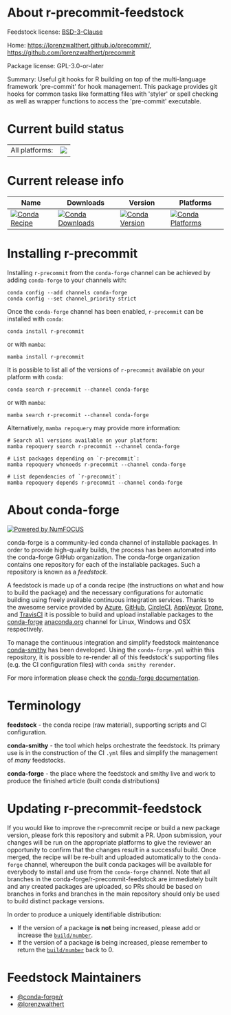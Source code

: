About r-precommit-feedstock
===========================

Feedstock license: [BSD-3-Clause](https://github.com/conda-forge/r-precommit-feedstock/blob/main/LICENSE.txt)

Home: https://lorenzwalthert.github.io/precommit/, https://github.com/lorenzwalthert/precommit

Package license: GPL-3.0-or-later

Summary: Useful git hooks for R building on top of the multi-language framework 'pre-commit' for hook management. This package provides git hooks for common tasks like formatting files with 'styler' or spell checking as well as wrapper functions to access the 'pre-commit' executable.

Current build status
====================


<table><tr><td>All platforms:</td>
    <td>
      <a href="https://dev.azure.com/conda-forge/feedstock-builds/_build/latest?definitionId=16717&branchName=main">
        <img src="https://dev.azure.com/conda-forge/feedstock-builds/_apis/build/status/r-precommit-feedstock?branchName=main">
      </a>
    </td>
  </tr>
</table>

Current release info
====================

| Name | Downloads | Version | Platforms |
| --- | --- | --- | --- |
| [![Conda Recipe](https://img.shields.io/badge/recipe-r--precommit-green.svg)](https://anaconda.org/conda-forge/r-precommit) | [![Conda Downloads](https://img.shields.io/conda/dn/conda-forge/r-precommit.svg)](https://anaconda.org/conda-forge/r-precommit) | [![Conda Version](https://img.shields.io/conda/vn/conda-forge/r-precommit.svg)](https://anaconda.org/conda-forge/r-precommit) | [![Conda Platforms](https://img.shields.io/conda/pn/conda-forge/r-precommit.svg)](https://anaconda.org/conda-forge/r-precommit) |

Installing r-precommit
======================

Installing `r-precommit` from the `conda-forge` channel can be achieved by adding `conda-forge` to your channels with:

```
conda config --add channels conda-forge
conda config --set channel_priority strict
```

Once the `conda-forge` channel has been enabled, `r-precommit` can be installed with `conda`:

```
conda install r-precommit
```

or with `mamba`:

```
mamba install r-precommit
```

It is possible to list all of the versions of `r-precommit` available on your platform with `conda`:

```
conda search r-precommit --channel conda-forge
```

or with `mamba`:

```
mamba search r-precommit --channel conda-forge
```

Alternatively, `mamba repoquery` may provide more information:

```
# Search all versions available on your platform:
mamba repoquery search r-precommit --channel conda-forge

# List packages depending on `r-precommit`:
mamba repoquery whoneeds r-precommit --channel conda-forge

# List dependencies of `r-precommit`:
mamba repoquery depends r-precommit --channel conda-forge
```


About conda-forge
=================

[![Powered by
NumFOCUS](https://img.shields.io/badge/powered%20by-NumFOCUS-orange.svg?style=flat&colorA=E1523D&colorB=007D8A)](https://numfocus.org)

conda-forge is a community-led conda channel of installable packages.
In order to provide high-quality builds, the process has been automated into the
conda-forge GitHub organization. The conda-forge organization contains one repository
for each of the installable packages. Such a repository is known as a *feedstock*.

A feedstock is made up of a conda recipe (the instructions on what and how to build
the package) and the necessary configurations for automatic building using freely
available continuous integration services. Thanks to the awesome service provided by
[Azure](https://azure.microsoft.com/en-us/services/devops/), [GitHub](https://github.com/),
[CircleCI](https://circleci.com/), [AppVeyor](https://www.appveyor.com/),
[Drone](https://cloud.drone.io/welcome), and [TravisCI](https://travis-ci.com/)
it is possible to build and upload installable packages to the
[conda-forge](https://anaconda.org/conda-forge) [anaconda.org](https://anaconda.org/)
channel for Linux, Windows and OSX respectively.

To manage the continuous integration and simplify feedstock maintenance
[conda-smithy](https://github.com/conda-forge/conda-smithy) has been developed.
Using the ``conda-forge.yml`` within this repository, it is possible to re-render all of
this feedstock's supporting files (e.g. the CI configuration files) with ``conda smithy rerender``.

For more information please check the [conda-forge documentation](https://conda-forge.org/docs/).

Terminology
===========

**feedstock** - the conda recipe (raw material), supporting scripts and CI configuration.

**conda-smithy** - the tool which helps orchestrate the feedstock.
                   Its primary use is in the construction of the CI ``.yml`` files
                   and simplify the management of *many* feedstocks.

**conda-forge** - the place where the feedstock and smithy live and work to
                  produce the finished article (built conda distributions)


Updating r-precommit-feedstock
==============================

If you would like to improve the r-precommit recipe or build a new
package version, please fork this repository and submit a PR. Upon submission,
your changes will be run on the appropriate platforms to give the reviewer an
opportunity to confirm that the changes result in a successful build. Once
merged, the recipe will be re-built and uploaded automatically to the
`conda-forge` channel, whereupon the built conda packages will be available for
everybody to install and use from the `conda-forge` channel.
Note that all branches in the conda-forge/r-precommit-feedstock are
immediately built and any created packages are uploaded, so PRs should be based
on branches in forks and branches in the main repository should only be used to
build distinct package versions.

In order to produce a uniquely identifiable distribution:
 * If the version of a package **is not** being increased, please add or increase
   the [``build/number``](https://docs.conda.io/projects/conda-build/en/latest/resources/define-metadata.html#build-number-and-string).
 * If the version of a package **is** being increased, please remember to return
   the [``build/number``](https://docs.conda.io/projects/conda-build/en/latest/resources/define-metadata.html#build-number-and-string)
   back to 0.

Feedstock Maintainers
=====================

* [@conda-forge/r](https://github.com/conda-forge/r/)
* [@lorenzwalthert](https://github.com/lorenzwalthert/)

